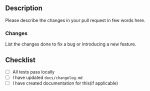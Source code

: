 ## Description

Please describe the changes in your pull request in few words here.

### Changes

List the changes done to fix a bug or introducing a new feature.

## Checklist

- [ ] All tests pass locally
- [ ] I have updated `docs/changelog.md`
- [ ] I have created documentation for this(if applicable)
